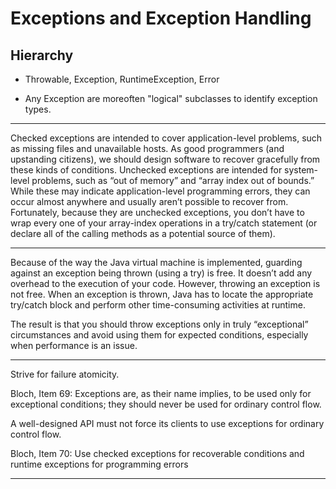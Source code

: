 # Exceptions and Exception Handling

## Hierarchy

* Throwable, Exception, RuntimeException, Error

* Any Exception are moreoften "logical" subclasses to identify exception types.

---

Checked exceptions are intended to cover application-level problems, such as missing files and unavailable hosts. As good programmers (and upstanding citizens), we should design software to recover gracefully from these kinds of conditions. Unchecked exceptions are intended for system-level problems, such as “out of memory” and “array index out of bounds.” While these may indicate application-level programming errors, they can occur almost anywhere and usually aren’t possible to recover from. Fortunately, because they are unchecked exceptions, you don’t have to wrap every one of your array-index operations in a try/catch statement (or declare all of the calling methods as a potential source of them).

---

Because of the way the Java virtual machine is implemented, guarding against an exception being thrown (using a try) is free. It doesn’t add any overhead to the execution of your code. However, throwing an exception is not free. When an exception is thrown, Java has to locate the appropriate try/catch block and perform other time-consuming activities at runtime.

The result is that you should throw exceptions only in truly “exceptional” circumstances and avoid using them for expected conditions, especially when performance is an issue.

---

Strive for failure atomicity.

Bloch, Item 69:
Exceptions are, as their name implies, to be used only for exceptional conditions; they should never be used for ordinary control flow.

A well-designed API must not force its clients to use exceptions for ordinary control flow.

Bloch, Item 70: Use checked exceptions for recoverable conditions and runtime exceptions for programming errors

---
